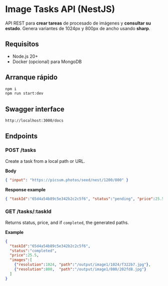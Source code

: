# Image Tasks API (NestJS)

API REST para **crear tareas** de procesado de imágenes y **consultar su estado**. Genera variantes de 1024px y 800px de ancho usando **sharp**.

## Requisitos
- Node.js 20+
- Docker (opcional) para MongoDB

## Arranque rápido
```bash
npm i
npm run start:dev
```

## Swagger interface 
`http://localhost:3000/docs`

## Endpoints
### POST /tasks
Create a task from a local path or URL.

**Body**
```json
{ "input": "https://picsum.photos/seed/nest/1200/800" }
```
**Response example**
```json
{ "taskId":"65d4a54b89c5e342b2c2c5f6", "status":"pending", "price":25.5 }
```

### GET /tasks/:taskId
Returns status, price, and if `completed`, the generated paths.

**Example**
```json
{
  "taskId":"65d4a54b89c5e342b2c2c5f6",
  "status":"completed",
  "price":25.5,
  "images":[
    {"resolution":1024, "path":"/output/image1/1024/f322b7.jpg"},
    {"resolution":800,  "path":"/output/image1/800/202fd8.jpg"}
  ]
}
```